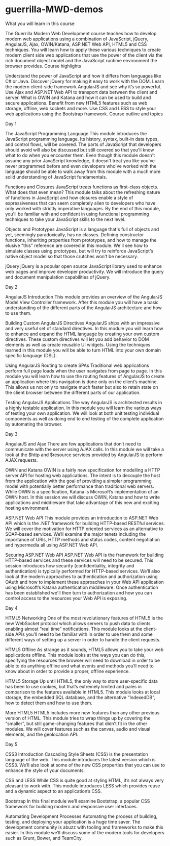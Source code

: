 # guerrilla-MWD-demos
What you will learn in this course

The Guerrilla Modern Web Development course teaches how to develop modern web applications using a combination of JavaScript, jQuery, AngularJS, Ajax, OWIN/Katana, ASP.NET Web API, HTML5 and CSS techniques. You will learn how to apply these various techniques to create modern client side web applications that use the power of the client via the rich document object model and the JavaScript runtime environment the browser provides. 
Course highlights

Understand the power of JavaScript and how it differs from languages like C# or Java.
Discover jQuery for making it easy to work with the DOM.
Learn the modern client-side framework AngularJS and see why it’s so powerful.
Use Ajax and ASP.NET Web API to transport data between the client and server.
What is OWIN and Katana and how it can be used to build and secure applications.
Benefit from new HTML5 features such as web storage, offline, web sockets and more.
Use CSS and LESS to style your web applications using the Bootstrap framework.
Course outline and topics

Day 1

The JavaScript Programming Language
This module introduces the JavaScript programming language. Its history, syntax, built-in data types, and control flows, will be covered. The parts of JavaScript that developers should avoid will also be discussed but still covered so that you'll know what to do when you encounter them. Even though this module doesn't assume any prior JavaScript knowledge, it doesn't treat you like you've never programmed before and even developers who've worked with the language should be able to walk away from this module with a much more solid understanding of JavaScript fundamentals.

Functions and Closures
JavaScript treats functions as first-class objects. What does that even mean? This module talks about the refreshing nature of functions in JavaScript and how closures enable a style of expressiveness that can seem completely alien to developers who have only worked with strictly imperative languages. By the end of this module, you'll be familiar with and confident in using functional programming techniques to take your JavaScript skills to the next level.

Objects and Prototypes
JavaScript is a language that's full of objects and yet, seemingly paradoxically, has no classes. Defining constructor functions, inheriting properties from prototypes, and how to manage the elusive "this" reference are covered in this module. We'll see how to simulate classes using prototypes, but will try to reinforce JavaScript's native object model so that those crutches won't be necessary.

jQuery
jQuery is a popular open source JavaScript library used to enhance web pages and improve developer productivity. We will introduce the query and document manipulation capabilities of jQuery.

Day 2

AngularJS Introduction
This module provides an overview of the AngularJS Model View Controller framework. After this module you will have a basic understanding of the different parts of the AngularJS architecture and how to use them.

Building Custom AngularJS Directives
AngularJS ships with an impressive and very useful set of standard directives. In this module you will learn how to enhance and expand the HTML language by creating your own custom directives. These custom directives will let you add behavior to DOM elements as well as create reusable UI widgets. Using the techniques learned in this module you will be able to turn HTML into your own domain specific language (DSL).

Using AngularJS Routing to create SPAs
Traditional web applications perform full page loads when the user navigates from page to page. In this module you will learn how to use the routing features of AngularJS to create an application where this navigation is done only on the client’s machine. This allows us not only to navigate much faster but also to retain state on the client browser between the different parts of our application.

Testing AngularJS Applications
The way AngularJS is architected results in a highly testable application. In this module you will learn the various ways of testing your own application. We will look at both unit testing individual components as well as doing end to end testing of the complete application by automating the browser.

Day 3

AngularJS and Ajax
There are few applications that don’t need to communicate with the server using AJAX calls. In this module we will take a look at the $http and $resource services provided by AngularJS to perform AJAX requests.

OWIN and Katana
OWIN is a fairly new specification for modelling a HTTP server API for hosting web applications. The intent is to decouple the host from the application with the goal of providing a simpler programming model with potentially better performance than traditional web servers. While OWIN is a specification, Katana is Microsoft’s implementation of an OWIN host. In this session we will discuss OWIN, Katana and how to write applications and middleware that take advantage of this new and exciting hosting environment.

ASP.NET Web API
This module provides an introduction to ASP.NET Web API which is the .NET framework for building HTTP-based RESTful services. We will cover the motivation for HTTP oriented services as an alternative to SOAP-based services. We’ll examine the major tenets including the importance of URIs, HTTP methods and status codes, content negotiation and hypermedia all using ASP.NET Web API.

Securing ASP.NET Web API
ASP.NET Web API is the framework for building HTTP-based services and these services will need to be secured. This session introduces how security (confidentiality, integrity and authentication) is typically performed for HTTP-based services. We’ll also look at the modern approaches to authentication and authorization using OAuth and how to implement these approaches in your Web API application using Microsoft’s Katana authentication middleware. Once authentication has been established we'll then turn to authorization and how you can control access to the resources your Web API is exposing.

Day 4

HTML5 Networking
One of the most revolutionary features of HTML5 is the new WebSocket protocol which allows servers to push data to clients enabling almost “real time” notifications. This module looks at the client-side APIs you’ll need to be familiar with in order to use them and some different ways of setting up a server in order to handle the client requests. 
 
HTML5 Offline
As strange as it sounds, HTML5 allows you to take your web applications offline. This module looks at the ways you can do this, specifying the resources the browser will need to download in order to be able to do anything offline and what events and methods you’ll need to know about in order to provide a proper, offline experience.

HTML5 Storage
Up until HTML5, the only way to store user-specific data has been to use cookies, but that’s extremely limited and pales in comparison to the features available in HTML5. This module looks at local storage, the embedded SQL database, and the alternative “IndexedDB”, how to detect them and how to use them.

More HTML5
HTML5 includes more new features than any other previous version of HTML. This module tries to wrap things up by covering the “smaller”, but still game-changing features that didn’t fit in the other modules. We will cover features such as the canvas, audio and visual elements, and the geolocation API.

Day 5

CSS3 Introduction
Cascading Style Sheets (CSS) is the presentation language of the web. This module introduces the latest version which is CSS3. We’ll also look at some of the new CSS properties that you can use to enhance the style of your documents.

CSS and LESS
While CSS is quite good at styling HTML, it’s not always very pleasant to work with. This module introduces LESS which provides reuse and a dynamic aspect to an application’s CSS.

Bootstrap
In this final module we’ll examine Bootstrap, a popular CSS framework for building modern and responsive user interfaces.

Automating Development Processes
Automating the process of building, testing, and deploying your application is a huge time saver. The development community is abuzz with tooling and frameworks to make this easier. In this module we’ll discuss some of the modern tools for developers such as Grunt, Bower, and TeamCity.

 
